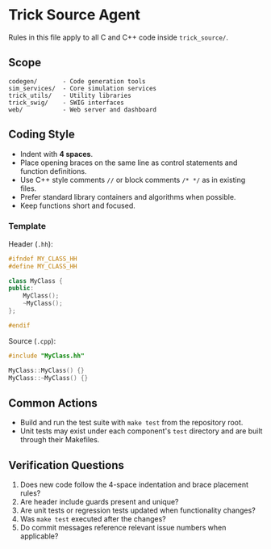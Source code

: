 # Trick Source Agent

Rules in this file apply to all C and C++ code inside `trick_source/`.

## Scope
```
codegen/       - Code generation tools
sim_services/  - Core simulation services
trick_utils/   - Utility libraries
trick_swig/    - SWIG interfaces
web/           - Web server and dashboard
```

## Coding Style
- Indent with **4 spaces**.
- Place opening braces on the same line as control statements and function definitions.
- Use C++ style comments `//` or block comments `/* */` as in existing files.
- Prefer standard library containers and algorithms when possible.
- Keep functions short and focused.

### Template
Header (`.hh`):
```cpp
#ifndef MY_CLASS_HH
#define MY_CLASS_HH

class MyClass {
public:
    MyClass();
    ~MyClass();
};

#endif
```
Source (`.cpp`):
```cpp
#include "MyClass.hh"

MyClass::MyClass() {}
MyClass::~MyClass() {}
```

## Common Actions
- Build and run the test suite with `make test` from the repository root.
- Unit tests may exist under each component's `test` directory and are built through their Makefiles.

## Verification Questions
1. Does new code follow the 4-space indentation and brace placement rules?
2. Are header include guards present and unique?
3. Are unit tests or regression tests updated when functionality changes?
4. Was `make test` executed after the changes?
5. Do commit messages reference relevant issue numbers when applicable?
